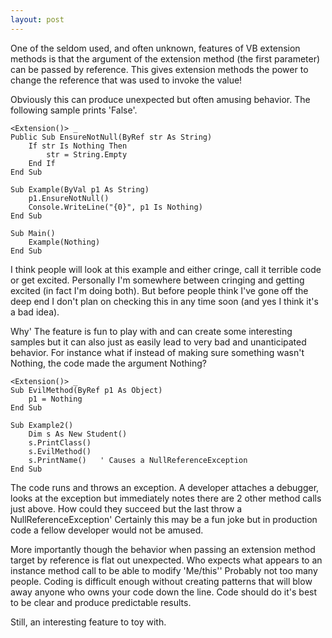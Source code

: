 ```yaml
---
layout: post
---
```

One of the seldom used, and often unknown, features of VB extension methods is that the argument of the extension method (the first parameter) can be passed by reference. This gives extension methods the power to change the reference that was used to invoke the value!

Obviously this can produce unexpected but often amusing behavior. The following sample prints 'False'.
    
``` vbnet
<Extension()> _
Public Sub EnsureNotNull(ByRef str As String)
    If str Is Nothing Then
        str = String.Empty
    End If
End Sub

Sub Example(ByVal p1 As String)
    p1.EnsureNotNull()
    Console.WriteLine("{0}", p1 Is Nothing)
End Sub

Sub Main()
    Example(Nothing)
End Sub
```

I think people will look at this example and either cringe, call it terrible code or get excited. Personally I'm somewhere between cringing and getting excited (in fact I'm doing both). But before people think I've gone off the deep end I don't plan on checking this in any time soon (and yes I think it's a bad idea).

Why' The feature is fun to play with and can create some interesting samples but it can also just as easily lead to very bad and unanticipated behavior.  For instance what if instead of making sure something wasn't Nothing, the code made the argument Nothing?

``` vbnet
<Extension()> _
Sub EvilMethod(ByRef p1 As Object)
    p1 = Nothing
End Sub

Sub Example2()
    Dim s As New Student()
    s.PrintClass()
    s.EvilMethod()
    s.PrintName()   ' Causes a NullReferenceException
End Sub
```

The code runs and throws an exception. A developer attaches a debugger, looks at the exception but immediately notes there are 2 other method calls just above. How could they succeed but the last throw a NullReferenceException' Certainly this may be a fun joke but in production code a fellow developer would not be amused.

More importantly though the behavior when passing an extension method target by reference is flat out unexpected. Who expects what appears to an instance method call to be able to modify 'Me/this'' Probably not too many people.  Coding is difficult enough without creating patterns that will blow away anyone who owns your code down the line. Code should do it's best to be clear and produce predictable results.

Still, an interesting feature to toy with.

